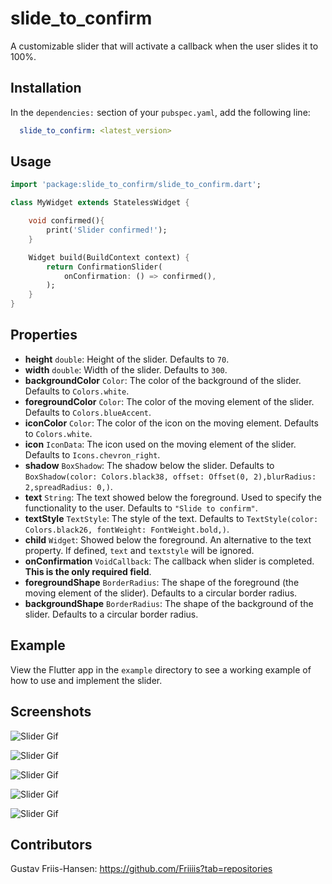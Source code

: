 # slide_to_confirm

A customizable slider that will activate a callback when the user slides it to 100%.

## Installation

In the `dependencies:` section of your `pubspec.yaml`, add the following line:

```yaml
  slide_to_confirm: <latest_version>
```

## Usage

```dart
import 'package:slide_to_confirm/slide_to_confirm.dart';

class MyWidget extends StatelessWidget {

    void confirmed(){
        print('Slider confirmed!');
    }

    Widget build(BuildContext context) {
        return ConfirmationSlider(
            onConfirmation: () => confirmed(),
        );
    }
}
```

## Properties

- **height** `double`: Height of the slider. Defaults to `70`.
- **width** `double`: Width of the slider. Defaults to `300`.
- **backgroundColor** `Color`: The color of the background of the slider. Defaults to `Colors.white`.
- **foregroundColor** `Color`: The color of the moving element of the slider. Defaults to `Colors.blueAccent`.
- **iconColor** `Color`: The color of the icon on the moving element. Defaults to `Colors.white`.
- **icon** `IconData`: The icon used on the moving element of the slider. Defaults to `Icons.chevron_right`.
- **shadow** `BoxShadow`: The shadow below the slider. Defaults to `BoxShadow(color: Colors.black38, offset: Offset(0, 2),blurRadius: 2,spreadRadius: 0,)`.
- **text** `String`: The text showed below the foreground. Used to specify the functionality to the user. Defaults to `"Slide to confirm"`.
- **textStyle** `TextStyle`: The style of the text. Defaults to `TextStyle(color: Colors.black26, fontWeight: FontWeight.bold,)`.
- **child** `Widget`: Showed below the foreground. An alternative to the text property. If defined, `text` and `textstyle` will be ignored.
- **onConfirmation** `VoidCallback`: The callback when slider is completed. **This is the only required field**.
- **foregroundShape** `BorderRadius`: The shape of the foreground (the moving element of the slider). Defaults to a circular border radius.
- **backgroundShape** `BorderRadius`: The shape of the background of the slider. Defaults to a circular border radius.

## Example

View the Flutter app in the `example` directory to see a working example of how to use and implement the slider.

## Screenshots

![Slider Gif](https://github.com/Friiiis/slide_to_confirm/blob/master/example.gif "Slider Gif")

![Slider Gif](https://github.com/Friiiis/slide_to_confirm/blob/master/sc01.jpg "Slider Gif")

![Slider Gif](https://github.com/Friiiis/slide_to_confirm/blob/master/sc02.jpg "Slider Gif")

![Slider Gif](https://github.com/Friiiis/slide_to_confirm/blob/master/sc03.jpg "Slider Gif")

![Slider Gif](https://github.com/Friiiis/slide_to_confirm/blob/master/sc04.jpg "Slider Gif")

## Contributors

Gustav Friis-Hansen: https://github.com/Friiiis?tab=repositories
